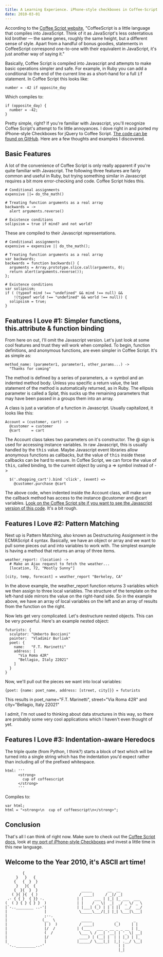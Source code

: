 ```yaml
--- 
title: A Learning Experience. iPhone-style checkboxes in Coffee-Script
date: 2010-03-01
---
```


[Coffee Script website]: http://jashkenas.github.com/coffee-script/
[iphone-coffee]: http://github.com/tdreyno/iphone-style-checkboxes/blob/master/coffee/iphone-style-checkboxes.coffee
[fat-arrow]: http://jashkenas.github.com/coffee-script/#fat_arrow

According to the [Coffee Script website], "CoffeeScript is a little language that compiles into JavaScript. Think of it as JavaScript's less ostentatious kid brother — the same genes, roughly the same height, but a different sense of style. Apart from a handful of bonus goodies, statements in CoffeeScript correspond one-to-one with their equivalent in JavaScript, it's just another way of saying it."

Basically, Coffee Script is compiled into Javascript and attempts to make basic operations simpler and safe. For example, in Ruby you can add a conditional to the end of the current line as a short-hand for a full <tt>if</tt> statement. In Coffee Script this looks like:

    number = -42 if opposite_day

Which compiles to:

    if (opposite_day) {
      number = -42;
    }

Pretty simple, right? If you're familiar with Javascript, you'll recognize Coffee Script's attempt to fix little annoyances. I dove right in and ported my iPhone-style Checkboxes for jQuery to Coffee Script. [The code can be found on GitHub][iphone-coffee]. Here are a few thoughts and examples I discovered. 

Basic Features
--------------

A lot of the convenience of Coffee Script is only really apparent if you're quite familiar with Javascript. The following three features are fairly common and useful in Ruby, but trying something similar in Javascript requires a bit more error-checking and code. Coffee Script hides this.

    # Conditional assignments
    expensive ||= do_the_math()
    
    # Treating function arguments as a real array
    backwards = ->
      alert arguments.reverse()
    
    # Existence conditions
    solipsism = true if mind? and not world?

These are compiled to their Javascript representations.

    # Conditional assignments
    expensive = expensive || do_the_math();
    
    # Treating function arguments as a real array
    var backwards;
    backwards = function backwards() {
      arguments = Array.prototype.slice.call(arguments, 0);
      return alert(arguments.reverse());
    };
    
    # Existence conditions
    var solipsism;
    if ( (typeof mind !== "undefined" && mind !== null) && 
        !(typeof world !== "undefined" && world !== null)) {
      solipsism = true;
    }
    

Features I Love #1: Simpler functions, this.attribute & function binding
----------------------------------------------------------------------

From here on out, I'll omit the Javascript version. Let's just look at some cool features and trust they will work when compiled. To begin, function definitions, and anonymous functions, are even simpler in Coffee Script. It's as simple as:

    method_name: (parameter1, parameter1, other_params...) ->
      "Thanks for coming"

The method is defined by a series of parameters, a -> symbol and an indented method body. Unless you specific a return value, the last statement of the method is automatically returned, as in Ruby. The ellipsis parameter is called a Splat, this sucks up the remaining parameters that may have been passed in a groups them into an array.

A class is just a variation of a function in Javascript. Usually capitalized, it looks like this:

    Account = (customer, cart) ->
      @customer = customer
      @cart     = cart
      
The Account class takes two parameters on it's constructor. The @ sign is used for accessing instance variables. In raw Javascript, this is usually handled by the <tt>this</tt> value. Maybe Javascript event libraries allow anonymous functions as callbacks, but the value of <tt>this</tt> inside these callbacks can be hard to ensure. In Coffee Script, we can force the value of <tt>this</tt>, called binding, to the current object by using a => symbol instead of ->

      $('.shopping_cart').bind 'click', (event) =>
        @customer.purchase @cart

The above code, when indented inside the Account class, will make sure the callback method has access to the instance @customer and @cart variables. [Look on the Coffee Script site if you want to see the Javascript version of this code][fat-arrow]. It's a bit rough.

Features I Love #2: Pattern Matching
-----------------------------------

Next up is Pattern Matching, also known as Destructuring Assignment in the ECMAScript 4 syntax. Basically, we have an object or array and we want to pull some pieces out and into variables to work with. The simplest example is having a method that returns an array of three items.

    weather_report: (location) ->
      # Make an Ajax request to fetch the weather...
      [location, 72, "Mostly Sunny"]

    [city, temp, forecast] = weather_report "Berkeley, CA"
    
In the above example, the weather_report function returns 3 variables which we then assign to three local variables. The structure of the template on the left-hand side mirrors the value on the right-hand side. So in the example above, we have an array of local variables on the left and an array of results from the function on the right.

Now lets get very complicated. Let's destructure nested objects. This can be very powerful. Here's an example nested object:

    futurists: {
      sculptor: "Umberto Boccioni"
      painter:  "Vladimir Burliuk"
      poet: {
        name:   "F.T. Marinetti"
        address: [
          "Via Roma 42R"
          "Bellagio, Italy 22021"
        ]
      }
    }
    
Now, we'll pull out the pieces we want into local variables:

    {poet: {name: poet_name, address: [street, city]}} = futurists
    
This results in poet_name="F.T. Marinetti", street="Via Roma 42R" and city="Bellagio, Italy 22021"

I admit, I'm not used to thinking about data structures in this way, so there are probably some very cool applications which I haven't even thought of yet.
    
Features I Love #3: Indentation-aware Heredocs
-----------------------------------

The triple quote (from Python, I think?) starts a block of text which will be turned into a single string which has the indentation you'd expect rather than including all of the prefixed whitespace. 

    html: '''
          <strong>
            cup of coffeescript
          </strong>
          '''
          
Compiles to:

    var html;
    html = "<strong>\n  cup of coffeescript\n</strong>";

Conclusion
----------

That's all I can think of right now. Make sure to check out the [Coffee Script docs][Coffee Script website], look at [my port of iPhone-style Checkboxes][iphone-coffee] and invest a little time in this new language.

Welcome to the Year 2010, it's ASCII art time!
----------------------------------------------
    
            {                   
         }   }   {              
        {   {  }  }             
         }   }{  {               
        {  }{  }  }                    _____       __  __           
       ( }{ }{  { )                   / ____|     / _|/ _|          
     .- { { }  { }} -.               | |     ___ | |_| |_ ___  ___ 
    (  ( } { } { } }  )              | |    / _ \|  _|  _/ _ \/ _ \ 
    |`-..________ ..-'|              | |___| (_) | | | ||  __/  __/ 
    |                 |               \_____\___/|_| |_| \___|\___|
    |                 ;--.           
    |                (__  \            _____           _       _   
    |                 | )  )          / ____|         (_)     | |  
    |                 |/  /          | (___   ___ _ __ _ _ __ | |_ 
    |                 (  /            \___ \ / __| '__| | '_ \| __|
    |                 |/              ____) | (__| |  | | |_) | |_ 
    |                 |              |_____/ \___|_|  |_| .__/ \__|
     `-.._________..-'                                  | |        
                                                        |_|



